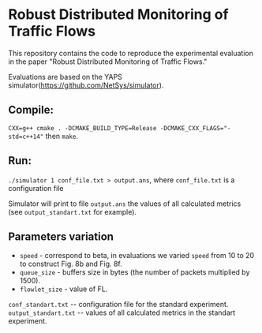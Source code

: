 # Robust Distributed Monitoring of Traffic Flows
This repository contains the code to reproduce the experimental evaluation in the paper "Robust Distributed Monitoring of Traffic Flows."

Evaluations are based on the YAPS simulator(https://github.com/NetSys/simulator).

## Compile: 

`CXX=g++ cmake . -DCMAKE_BUILD_TYPE=Release -DCMAKE_CXX_FLAGS="-std=c++14"` then `make`. 

## Run:

`./simulator 1 conf_file.txt > output.ans`, where `conf_file.txt` is a configuration file 

Simulator will print to file `output.ans` the values of all calculated metrics (see `output_standart.txt` for example). 


## Parameters variation

* `speed` - correspond to beta, in evaluations we varied `speed` from 10 to 20 to construct Fig. 8b and Fig. 8f.
* `queue_size` - buffers size in bytes (the number of packets multiplied by 1500).
* `flowlet_size` - value of FL.

`conf_standart.txt` -- configuration file for the standard experiment.
`output_standart.txt` -- values of all calculated metrics in the standart experiment.
